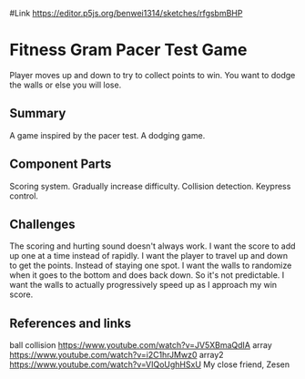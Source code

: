 #Link
https://editor.p5js.org/benwei1314/sketches/rfgsbmBHP

# Fitness Gram Pacer Test Game
Player moves up and down to try to collect points to win. You want to dodge the walls or else you will lose.

## Summary

A game inspired by the pacer test. A dodging game.

## Component Parts
 Scoring system.
 Gradually increase difficulty.
 Collision detection.
 Keypress control.
 
## Challenges
The scoring and hurting sound doesn't always work.
I want the score to add up one at a time instead of rapidly.
I want the player to travel up and down to get the points. Instead of staying one spot.
I want the walls to randomize when it goes to the bottom and does back down. So it's not predictable.
I want the walls to actually progressively speed up as I approach my win score.

## References and links
ball collision https://www.youtube.com/watch?v=JV5XBmaQdIA
array https://www.youtube.com/watch?v=i2C1hrJMwz0
array2 https://www.youtube.com/watch?v=VIQoUghHSxU
My close friend, Zesen
